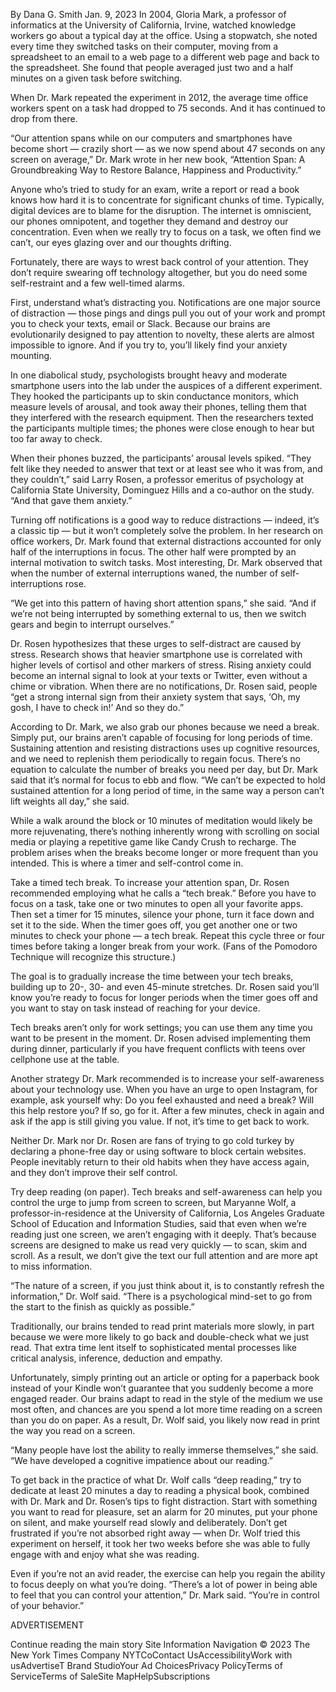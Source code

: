 
By Dana G. Smith
Jan. 9, 2023
In 2004, Gloria Mark, a professor of informatics at the University of California, Irvine, watched knowledge workers go about a typical day at the office. Using a stopwatch, she noted every time they switched tasks on their computer, moving from a spreadsheet to an email to a web page to a different web page and back to the spreadsheet. She found that people averaged just two and a half minutes on a given task before switching.

When Dr. Mark repeated the experiment in 2012, the average time office workers spent on a task had dropped to 75 seconds. And it has continued to drop from there.

“Our attention spans while on our computers and smartphones have become short — crazily short — as we now spend about 47 seconds on any screen on average,” Dr. Mark wrote in her new book, “Attention Span: A Groundbreaking Way to Restore Balance, Happiness and Productivity.”

Anyone who’s tried to study for an exam, write a report or read a book knows how hard it is to concentrate for significant chunks of time. Typically, digital devices are to blame for the disruption. The internet is omniscient, our phones omnipotent, and together they demand and destroy our concentration. Even when we really try to focus on a task, we often find we can’t, our eyes glazing over and our thoughts drifting.

Fortunately, there are ways to wrest back control of your attention. They don’t require swearing off technology altogether, but you do need some self-restraint and a few well-timed alarms.

First, understand what’s distracting you.
Notifications are one major source of distraction — those pings and dings pull you out of your work and prompt you to check your texts, email or Slack. Because our brains are evolutionarily designed to pay attention to novelty, these alerts are almost impossible to ignore. And if you try to, you’ll likely find your anxiety mounting.

In one diabolical study, psychologists brought heavy and moderate smartphone users into the lab under the auspices of a different experiment. They hooked the participants up to skin conductance monitors, which measure levels of arousal, and took away their phones, telling them that they interfered with the research equipment. Then the researchers texted the participants multiple times; the phones were close enough to hear but too far away to check.

When their phones buzzed, the participants’ arousal levels spiked. “They felt like they needed to answer that text or at least see who it was from, and they couldn’t,” said Larry Rosen, a professor emeritus of psychology at California State University, Dominguez Hills and a co-author on the study. “And that gave them anxiety.”

Turning off notifications is a good way to reduce distractions — indeed, it’s a classic tip — but it won’t completely solve the problem. In her research on office workers, Dr. Mark found that external distractions accounted for only half of the interruptions in focus. The other half were prompted by an internal motivation to switch tasks. Most interesting, Dr. Mark observed that when the number of external interruptions waned, the number of self-interruptions rose.

“We get into this pattern of having short attention spans,” she said. “And if we’re not being interrupted by something external to us, then we switch gears and begin to interrupt ourselves.”

Dr. Rosen hypothesizes that these urges to self-distract are caused by stress. Research shows that heavier smartphone use is correlated with higher levels of cortisol and other markers of stress. Rising anxiety could become an internal signal to look at your texts or Twitter, even without a chime or vibration. When there are no notifications, Dr. Rosen said, people “get a strong internal sign from their anxiety system that says, ‘Oh, my gosh, I have to check in!’ And so they do.”

According to Dr. Mark, we also grab our phones because we need a break. Simply put, our brains aren’t capable of focusing for long periods of time. Sustaining attention and resisting distractions uses up cognitive resources, and we need to replenish them periodically to regain focus. There’s no equation to calculate the number of breaks you need per day, but Dr. Mark said that it’s normal for focus to ebb and flow. “We can’t be expected to hold sustained attention for a long period of time, in the same way a person can’t lift weights all day,” she said.

While a walk around the block or 10 minutes of meditation would likely be more rejuvenating, there’s nothing inherently wrong with scrolling on social media or playing a repetitive game like Candy Crush to recharge. The problem arises when the breaks become longer or more frequent than you intended. This is where a timer and self-control come in.

Take a timed tech break.
To increase your attention span, Dr. Rosen recommended employing what he calls a “tech break.” Before you have to focus on a task, take one or two minutes to open all your favorite apps. Then set a timer for 15 minutes, silence your phone, turn it face down and set it to the side. When the timer goes off, you get another one or two minutes to check your phone — a tech break. Repeat this cycle three or four times before taking a longer break from your work. (Fans of the Pomodoro Technique will recognize this structure.)

The goal is to gradually increase the time between your tech breaks, building up to 20-, 30- and even 45-minute stretches. Dr. Rosen said you’ll know you’re ready to focus for longer periods when the timer goes off and you want to stay on task instead of reaching for your device.

Tech breaks aren’t only for work settings; you can use them any time you want to be present in the moment. Dr. Rosen advised implementing them during dinner, particularly if you have frequent conflicts with teens over cellphone use at the table.

Another strategy Dr. Mark recommended is to increase your self-awareness about your technology use. When you have an urge to open Instagram, for example, ask yourself why: Do you feel exhausted and need a break? Will this help restore you? If so, go for it. After a few minutes, check in again and ask if the app is still giving you value. If not, it’s time to get back to work.

Neither Dr. Mark nor Dr. Rosen are fans of trying to go cold turkey by declaring a phone-free day or using software to block certain websites. People inevitably return to their old habits when they have access again, and they don’t improve their self control.

Try deep reading (on paper).
Tech breaks and self-awareness can help you control the urge to jump from screen to screen, but Maryanne Wolf, a professor-in-residence at the University of California, Los Angeles Graduate School of Education and Information Studies, said that even when we’re reading just one screen, we aren’t engaging with it deeply. That’s because screens are designed to make us read very quickly — to scan, skim and scroll. As a result, we don’t give the text our full attention and are more apt to miss information.

“The nature of a screen, if you just think about it, is to constantly refresh the information,” Dr. Wolf said. “There is a psychological mind-set to go from the start to the finish as quickly as possible.”

Traditionally, our brains tended to read print materials more slowly, in part because we were more likely to go back and double-check what we just read. That extra time lent itself to sophisticated mental processes like critical analysis, inference, deduction and empathy.

Unfortunately, simply printing out an article or opting for a paperback book instead of your Kindle won’t guarantee that you suddenly become a more engaged reader. Our brains adapt to read in the style of the medium we use most often, and chances are you spend a lot more time reading on a screen than you do on paper. As a result, Dr. Wolf said, you likely now read in print the way you read on a screen.

“Many people have lost the ability to really immerse themselves,” she said. “We have developed a cognitive impatience about our reading.”

To get back in the practice of what Dr. Wolf calls “deep reading,” try to dedicate at least 20 minutes a day to reading a physical book, combined with Dr. Mark and Dr. Rosen’s tips to fight distraction. Start with something you want to read for pleasure, set an alarm for 20 minutes, put your phone on silent, and make yourself read slowly and deliberately. Don’t get frustrated if you’re not absorbed right away — when Dr. Wolf tried this experiment on herself, it took her two weeks before she was able to fully engage with and enjoy what she was reading.

Even if you’re not an avid reader, the exercise can help you regain the ability to focus deeply on what you’re doing. “There’s a lot of power in being able to feel that you can control your attention,” Dr. Mark said. “You’re in control of your behavior.”

ADVERTISEMENT

Continue reading the main story
Site Information Navigation
© 2023 The New York Times Company
NYTCoContact UsAccessibilityWork with usAdvertiseT Brand StudioYour Ad ChoicesPrivacy PolicyTerms of ServiceTerms of SaleSite MapHelpSubscriptions